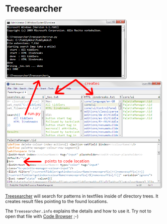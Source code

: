 # Treesearcher

![Screenshot showing visually how it works](How_it_works.png)

[Treesearcher](https://github.com/heronils/Treesearcher) will search for patterns in textfiles inside of directory trees. It creates result files pointing to the found locations.

The `Treesearcher.info` explains the details and how to use it. Try not to open that file with [Code Browser](https://github.com/heronils/Code_Browser_49) ;-)
